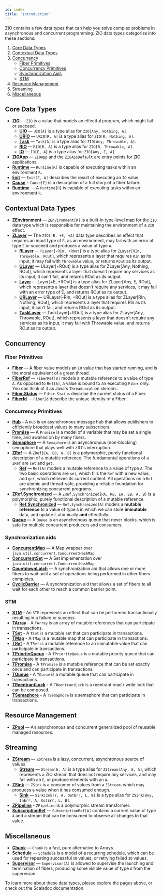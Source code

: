 ```yaml
---
id: index
title: "Introduction"
---
```


ZIO contains a few data types that can help you solve complex problems in asynchronous and concurrent programming. ZIO data types categorize into these sections:

1. [Core Data Types](#core-data-types)
2. [Contextual Data Types](#contextual-data-types)
3. [Concurrency](#concurrency)
    - [Fiber Primitives](#fiber-primitives)
    - [Concurrency Primitives](#concurrency-primitives)
    - [Synchronization Aids](#synchronization-aids)
    - [STM](#stm)
3. [Resource Management](#resource-management)
6. [Streaming](#streaming)
7. [Miscellaneous](#miscellaneous)

## Core Data Types
 - **[ZIO](core/zio/zio.md)** — `ZIO` is a value that models an effectful program, which might fail or succeed.
   + **[UIO](core/zio/uio.md)** — `UIO[A]` is a type alias for `ZIO[Any, Nothing, A]`.
   + **[URIO](core/zio/urio.md)** — `URIO[R, A]` is a type alias for `ZIO[R, Nothing, A]`.
   + **[Task](core/zio/task.md)** — `Task[A]` is a type alias for `ZIO[Any, Throwable, A]`.
   + **[RIO](core/zio/rio.md)** — `RIO[R, A]` is a type alias for `ZIO[R, Throwable, A]`.
   + **[IO](core/zio/io.md)** — `IO[E, A]` is a type alias for `ZIO[Any, E, A]`.
 - **[ZIOApp](core/zioapp.md)** — `ZIOApp` and the `ZIOAppDefault` are entry points for ZIO applications.
 - **[Runtime](core/runtime.md)** — `Runtime[R]` is capable of executing tasks within an environment `R`.
 - **[Exit](core/exit.md)** — `Exit[E, A]` describes the result of executing an `IO` value.
 - **[Cause](core/cause.md)** - `Cause[E]` is a description of a full story of a fiber failure. 
 - **[Runtime](core/runtime.md)** — A `Runtime[R]` is capable of executing tasks within an environment `R`.

## Contextual Data Types
- **[ZEnvironment](contextual/zenvironment.md)** — `ZEnvironment[R]` is a built-in type-level map for the `ZIO` data type which is responsible for maintaining the environment of a `ZIO` effect.
- **[ZLayer](contextual/zlayer.md)** — The `ZIO[-R, +E, +A]` data type describes an effect that requires an input type of `R`, as an environment, may fail with an error of type `E` or succeed and produces a value of type `A`.
    + **[RLayer](contextual/rlayer.md)** — `RLayer[-RIn, +ROut]` is a type alias for `ZLayer[RIn, Throwable, ROut]`, which represents a layer that requires `RIn` as its input, it may fail with `Throwable` value, or returns `ROut` as its output.
    + **[ULayer](contextual/ulayer.md)** — ULayer[+ROut] is a type alias for ZLayer[Any, Nothing, ROut], which represents a layer that doesn't require any services as its input, it can't fail, and returns ROut as its output.
    + **[Layer](contextual/layer.md)** — Layer[+E, +ROut] is a type alias for ZLayer[Any, E, ROut], which represents a layer that doesn't require any services, it may fail with an error type of E, and returns ROut as its output.
    + **[URLayer](contextual/urlayer.md)** — URLayer[-RIn, +ROut] is a type alias for ZLayer[RIn, Nothing, ROut], which represents a layer that requires RIn as its input, it can't fail, and returns ROut as its output.
    + **[TaskLayer](contextual/task-layer.md)** — TaskLayer[+ROut] is a type alias for ZLayer[Any, Throwable, ROut], which represents a layer that doesn't require any services as its input, it may fail with Throwable value, and returns ROut as its output.

## Concurrency

### Fiber Primitives
 - **[Fiber](fiber/fiber.md)** — A fiber value models an `IO` value that has started running, and is the moral equivalent of a green thread.
 - **[FiberRef](fiber/fiberref.md)** — `FiberRef[A]` models a mutable reference to a value of type `A`. As opposed to `Ref[A]`, a value is bound to an executing `Fiber` only.  You can think of it as Java's `ThreadLocal` on steroids.
 - **[Fiber.Status](fiber/fiberstatus.md)** — `Fiber.Status` describe the current status of a Fiber.
 - **[FiberId](fiber/fiberid.md)** — `FiberId` describe the unique identity of a Fiber.
 
### Concurrency Primitives
 - **[Hub](concurrency/hub.md)** - A `Hub` is an asynchronous message hub that allows publishers to efficiently broadcast values to many subscribers.
 - **[Promise](concurrency/promise.md)** — A `Promise` is a model of a variable that may be set a single time, and awaited on by many fibers.
 - **[Semaphore](concurrency/semaphore.md)** — A `Semaphore` is an asynchronous (non-blocking) semaphore that plays well with ZIO's interruption.
- **[ZRef](concurrency/zref.md)** — A `ZRef[EA, EB, A, B]` is a polymorphic, purely functional description of a mutable reference. The fundamental operations of a `ZRef` are `set` and `get`.
  + **[Ref](concurrency/ref.md)** — `Ref[A]` models a mutable reference to a value of type `A`. The two basic operations are `set`, which fills the `Ref` with a new value, and `get`, which retrieves its current content. All operations on a `Ref` are atomic and thread-safe, providing a reliable foundation for synchronizing concurrent programs.
- **[ZRef.Synchronized](concurrency/zrefsynchronized.md)** — A `ZRef.Synchronized[RA, RB, EA, EB, A, B]` is a polymorphic, purely functional description of a mutable reference. 
  + **[Ref.Synchronized](concurrency/refsynchronized.md)** — `Ref.Synchronized[A]` models a **mutable reference** to a value of type `A` in which we can store **immutable** data, and update it atomically **and** effectfully.
 - **[Queue](concurrency/queue.md)** — A `Queue` is an asynchronous queue that never blocks, which is safe for multiple concurrent producers and consumers.

### Synchronization aids

- **[ConcurrentMap](sync/concurrentmap.md)** — A Map wrapper over `java.util.concurrent.ConcurrentHashMap`
- **[ConcurrentSet](sync/concurrentset.md)** — A Set implementation over `java.util.concurrent.ConcurrentHashMap`
- **[CountdownLatch](sync/countdownlatch.md)** — A synchronization aid that allows one or more fibers to wait until a
  set of operations being performed in other fibers completes.
- **[CyclicBarrier](sync/cyclicbarrier.md)** — A synchronization aid that allows a set of fibers to all wait for each
  other to reach a common barrier point.

### STM

- **[STM](stm/stm.md)** - An `STM` represents an effect that can be performed transactionally resulting in a failure or success.
- **[TArray](stm/tarray.md)** - A `TArray` is an array of mutable references that can participate in transactions.
- **[TSet](stm/tset.md)** - A `TSet` is a mutable set that can participate in transactions.
- **[TMap](stm/tmap.md)** - A `TMap` is a mutable map that can participate in transactions.
- **[TRef](stm/tref.md)** - A `TRef` is a mutable reference to an immutable value that can participate in transactions.
- **[TPriorityQueue](stm/tpriorityqueue.md)** - A `TPriorityQueue` is a mutable priority queue that can participate in transactions.
- **[TPromise](stm/tpromise.md)** - A `TPromise` is a mutable reference that can be set exactly once and can participate in transactions.
- **[TQueue](stm/tqueue.md)** - A `TQueue` is a mutable queue that can participate in transactions.
- **[TReentrantLock](stm/treentrantlock.md)** - A `TReentrantLock` is a reentrant read / write lock that can be composed.
- **[TSemaphore](stm/tsemaphore.md)** - A `TSemaphore` is a semaphore that can participate in transactions.

## Resource Management
- **[ZPool](resource/zpool.md)** — An asynchronous and concurrent generalized pool of reusable managed resources.

## Streaming
- **[ZStream](stream/zstream.md)** — `ZStream` is a lazy, concurrent, asynchronous source of values.
   + **[Stream](stream/stream.md)** — `Stream[E, A]` is a type alias for `ZStream[Any, E, A]`, which represents a ZIO stream that does not require any services, and may fail with an `E`, or produce elements with an `A`. 
- **[ZSink](stream/zsink.md)** — `ZSink` is a consumer of values from a `ZStream`, which may produces a value when it has consumed enough.
   + **[Sink](stream/sink.md)** — `Sink[InErr, A, OutErr, L, B]` is a type alias for `ZSink[Any, InErr, A, OutErr, L, B]`.
- **[ZPipeline](stream/zpipeline.md)** - `ZPipeline` is a polymorphic stream transformer.
- **[SubscriptionRef](stream/subscriptionref.md)** — `SubscriptionRef[A]` contains a current value of type `A` and a stream that can be consumed to observe all changes to that value.
 
## Miscellaneous
- **[Chunk](misc/chunk.md)** — `Chunk` is a fast, pure alternative to Arrays.
- **[Schedule](misc/schedule.md)** — `Schedule` is a model of a recurring schedule, which can be used for repeating successful `IO` values, or retrying failed `IO` values.
- **[Supervisor](misc/supervisor.md)** — `Supervisor[A]` is allowed to supervise the launching and termination of fibers, producing some visible value of type `A` from the supervision.

To learn more about these data types, please explore the pages above, or check out the Scaladoc documentation.

